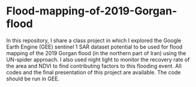# Flood-mapping-of-2019-Gorgan-flood
In this repository, I share a class project in which I explored the Google Earth Engine (GEE) sentinel 1 SAR dataset potential to be used for flood mapping of the 2019 Gorgan flood (in the northern part of Iran) using the UN-spider approach. I also used night light to monitor the recovery rate of the area and NDVI to find contributing factors to this flooding event. All codes and the final presentation of this project are available. The code should be run in GEE. 
